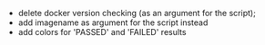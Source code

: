  - delete docker version checking (as an argument for the script);
 - add imagename as argument for the script instead
 - add colors for 'PASSED' and 'FAILED' results
